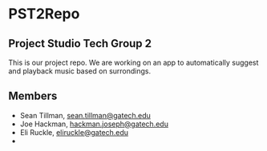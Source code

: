 # PST2Repo

## Project Studio Tech Group 2
This is our project repo. We are working 
on an app to automatically suggest and 
playback music based on surrondings. 

## Members
- Sean Tillman, sean.tillman@gatech.edu
- Joe Hackman, hackman.joseph@gatech.edu
- Eli Ruckle, eliruckle@gatech.edu
- 
